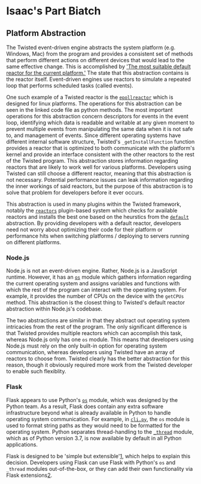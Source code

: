# Isaac's Part Biatch

## Platform Abstraction

The Twisted event-driven engine abstracts the system platform (e.g. Windows, Mac) from the program and provides a consistent set of methods that perform different actions on different devices that would lead to the same effective change. This is accomplished by ['The most suitable default reactor for the current platform.'](https://github.com/twisted/twisted/blob/trunk/src/twisted/internet/default.py)
The state that this abstraction contains is the reactor itself. Event-driven engines use reactors to simulate a repeated loop that performs scheduled tasks (called events).

One such example of a Twisted reactor is the [`epollreactor`](https://github.com/twisted/twisted/blob/trunk/src/twisted/internet/epollreactor.py) which is designed for linux platforms. The operations for this abstraction can be seen in the linked code file as python methods. The most important operations for this abstraction concern descriptors for events in the event loop, identifying which data is readable and writable at any given moment to prevent multiple events from manipulating the same data when it is not safe to, and management of events. Since different operating systems have different internal software structure, Twisted's `_getInstallFunction` function provides a reactor that is optimized to both communicate with the platform's kernel and provide an interface consistent with the other reactors to the rest of the Twisted program. This abstraction stores information regarding reactors that are likely to work well for various platforms. Developers using Twisted can still choose a different reactor, meaning that this abstraction is not necessary. Potential performance issues can leak information regarding the inner workings of said reactors, but the purpose of this abstraction is to solve that problem for developers before it ever occurs.

This abstraction is used in many plugins within the Twisted framework, notably the [`reactors`](https://github.com/twisted/twisted/blob/trunk/src/twisted/application/reactors.py) plugin-based system which checks for available reactors and installs the best one based on the heurstics from the [`default`](https://github.com/twisted/twisted/blob/trunk/src/twisted/internet/default.py) abstraction. By providing developers with a default reactor, developers need not worry about optimizing their code for their platform or performance hits when switching platforms / deploying to servers running on different platforms.

### Node.js

Node.js is not an event-driven engine. Rather, Node.js is a JavaScript runtime. However, it has an [`os`](https://github.com/nodejs/node/blob/master/src/node_os.cc) module which gathers information regarding the current operating system and assigns variables and functions with which the rest of the program can interact with the operating system. For example, it provides the number of CPUs on the device with the `getCPUs` method. This abstraction is the closest thing to Twisted's default reactor abstraction within Node.js's codebase.

The two abstractions are similar in that they abstract out operating system intricacies from the rest of the program. The only significant difference is that Twisted provides multiple reactors which can accomplish this task, whereas Node.js only has one `os` module. This means that developers using Node.js must rely on the only built-in option for operating system communication, whereas developers using Twisted have an array of reactors to choose from. Twisted clearly has the better abstraction for this reason, though it obviously required more work from the Twisted developer to enable such flexiblity.

### Flask

Flask appears to use Python's [`os`](https://docs.python.org/3/library/os.html) module, which was designed by the Python team. As a result, Flask does contain any extra software infrastructure beyond what is already available in Python to handle operating system communication. For example, in [`cli.py`](https://github.com/pallets/flask/blob/main/src/flask/cli.py), the `os` module is used to format string paths as they would need to be formatted for the operating system. Python separates thread-handling to the [`_thread`](https://docs.python.org/3/library/threading.html) module, which as of Python version 3.7, is now available by default in all Python applications.

Flask is designed to be 'simple but extensible'[1], which helps to explain this decision. Developers using Flask can use Flask with Python's `os` and `_thread` modules out-of-the-box, or they can add their own functionality via Flask extensions[2].

[1]: https://flask.palletsprojects.com/en/2.0.x/
[2]: https://flask.palletsprojects.com/en/2.0.x/extensions/
